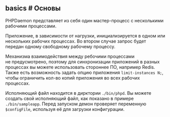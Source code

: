 ## basics # Основы

PHPDaemon представляет из&#160;себя один мастер-процесс с&#160;несколькими рабочими процессами.

Приложение, в&#160;зависимости от&#160;нагрузки, инициализируется в&#160;одном или нескольких рабочих процессах.
Во&#160;втором случае запрос будет передан одному свободному рабочему процессу.

Механизма взаимодействия между ребочими процессами не&#160;предусмотрено, поэтому для синхронизации приложений в&#160;разных процессах вы&#160;можете использовать стороннее&#160;ПО, например Redis.
Также есть возможность задать опцию приложения `limit-instances N;`, чтобы ограничить кол-во копий приложения во&#160;всех рабочих процессах.

Исполняющий файл находится в дирктории `./bin/phpd`.
Вы можете создать свой исполняющий файл, как показано в примере `./bin/sampleapp`.
Перед запуском демон проверяет переменную `$configFile`, используя её для загрузки конфигурации.

<!-- import pseudotypes.md -->
